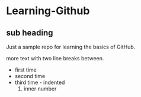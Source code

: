 # Learning-Github
## sub heading 
Just a sample repo for learning the basics of GitHub. 

more text with two line breaks between. 

  -  first time
  -  second time
  -  third time 
    -  indented
       1.  inner number
